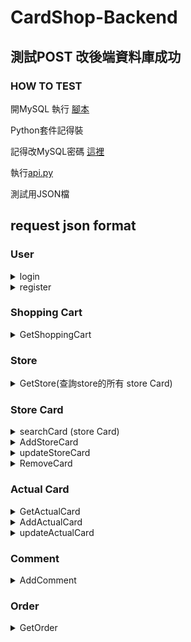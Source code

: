 # CardShop-Backend

## 測試POST 改後端資料庫成功

### HOW TO TEST

開MySQL 執行 [腳本](https://github.com/Madfater/CardShop/blob/backend_qq816/Backend/Sql_Init.txt)

Python套件記得裝

記得改MySQL密碼 [這裡](https://github.com/Madfater/CardShop/blob/backend_qq816/Backend/mysql.py)

執行[api.py](https://github.com/Madfater/CardShop/blob/backend_qq816/Backend/api.py)


測試用JSON檔


## request json format
### User
<details>
<summary>login</summary>

```python
# /login , method = GET
{
    "email": "123@gmail.com",
    "password": "passwd"
}
```
return "login success" or "login failed"
</details>



<details>
<summary>register</summary>

```python
# /register , method = POST
{
    "password": "passwd",
    "username": "alan",
    "email": "123@gmail.com"
}
```
return "User already exist" or "register success"
</details>

### Shopping Cart

<details>
<summary>GetShoppingCart</summary>

```python
# /get/shoppingCart/ , method = GET
{
    "User_ID" : 2,
    "page" : 1,
    "pageLimit" : 40
}
```
return StoreCard in ShoppingCart likes
```python
[
    [
        2,          # store card id
        15,         # price
        "舊卡新賣", # status
        20,         # quantity
        2,          # actual Card ID
        3           # store ID
    ]
]
```
</details>

### Store

<details>
<summary>GetStore(查詢store的所有 store Card)</summary>

```python
# /get/store/ , method = GET
{
    "Store_ID" : 1,
    "page" : 1,
    "pageLimit" : 40
}
```
return likes
```python
[
  [
    3,              # Card_id
    40,             # price
    "九成新狀態良好",# status
    15,             # quantity
    3,              # actual Card ID
    1               # store ID
  ],
  [
    4,
    500,
    "九成新狀態良好",
    10,
    4,
    1
  ]
]
```
</details>

### Store Card

<details>
<summary>searchCard (store Card)</summary>

```python
# /get/searchCard/ , method = GET
{
    "param" : "一",         # 搜尋關鍵字
    "page" : 1,
    "pageLimit" : 40
}
```
return storeCard likes
```python
[
    [
        1,                  # CardID
        500,                # price
        "九成新狀態良好",    # status
        10,                 # quantity
        1                   # ACCard_ID
    ],
    [
        2,
        15,
        "舊卡新賣",
        20,
        2
    ]
]
```
</details>



<details>
<summary>AddStoreCard</summary>

```python
# /add/storeCard/ , method = POST
{
    "price" : 100,
    "status" : "kinda new",
    "quantity" : 10,
    "ACCard_ID" : 1,
    "Store_ID" : 1
}
```
return "added"
</details>



<details>
<summary>updateStoreCard</summary>

```python
# /update/storeCard/ , method = PUT
{
    "Card_ID" : 1,    # storeCard ID 
    "price" : 114,
    "status" : "still new",
    "Quantity":514
    # 至少包含 price status Quantity其中一項，未變更的可以不用加入
}
```
return "store Card_ID not exist" or "updated"
</details>

<details>
<summary>RemoveCard</summary>

```python
# /remove/storeCard/ , method = DELETE
{
    "User_ID" : 2,
    "Card_ID" : 1
}
```
return "removed" or "no access" or "Card ID not exist"
</details>



### Actual Card

<details>
<summary>GetActualCard</summary>

```python
# /get/actualCard/ , method = GET
{
    "Card_ID" : 1           # ACCard_ID from storeCard
}
```
return ActualCard likes
```python
[
    [
        1,                             # Card_ID
        "青眼白龍",                     # Name
        "怪獸卡",                       # Catagory
        "超猛飛龍毀滅一切",              # Description
        "https://imgur.com/a/2FFGPMs"   # imgPath
    ]
]
```
</details>

<details>
<summary>AddActualCard</summary>

```python
# /add/actualCard/ , method = POST
{
    "name" : "nothing",
    "catagory" : "dragon",
    "description" : "destory enemy",
    "imgPath" : "http"
}
```
return "added"
</details>

<details>
<summary>updateActualCard</summary>

```python
# /update/actualCard/ , method = PUT
{
    "Card_ID" : 1,          # actual card id
    "name" : "forest elf",
    "catagory" : "elf",
    "description":"send itself to the tomb",
    "imgPath":"http:849898984"
    # 至少包含 name catagory description imgPath 其中一項，未變更的可以不用加入
}
```
return "ActualCard Card_ID not exist" or "updated"
</details>



### Comment

<details>
<summary>AddComment</summary>

```python
# /add/comment/ , method = POST
{
    "score" : 5,
    "context" : "777",
    "store_id" : 2,
    "user_id":1
}

```
return "added" or "add failed"
</details>

### Order
<details>
<summary>GetOrder</summary>

```python
# /get/order , method = GET
{
    "Order_id" : 102,
    "page" : 1,
    "pageLimit" : 40
}

```
return StoreCard likes
```python
[
    [
        5,
        15,
        "舊卡新賣",
        20,
        5,
        2
    ]
]
```
</details>
